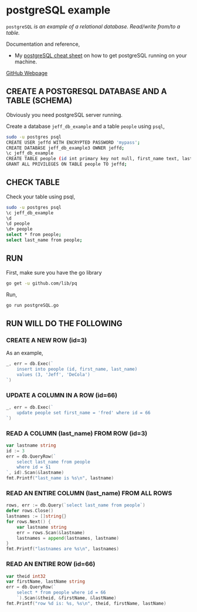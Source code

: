 # postgreSQL example

`postgreSQL` _is an example of
a relational database.
Read/write from/to a table._

Documentation and reference,

* My
  [postgreSQL cheat sheet](https://github.com/JeffDeCola/my-cheat-sheets/tree/master/software/development/software-architectures/database/postgresql-cheat-sheet)
  on how to get postgreSQL running on your machine.

[GitHub Webpage](https://jeffdecola.github.io/my-go-examples/)

## CREATE A POSTGRESQL DATABASE AND A TABLE (SCHEMA)

Obviously you need postgreSQL server running.

Create a database `jeff_db_example` and a table `people` using `psql`,

```bash
sudo -u postgres psql
CREATE USER jeffd WITH ENCRYPTED PASSWORD 'mypass';
CREATE DATABASE jeff_db_example3 OWNER jeffd;
\c jeff_db_example
CREATE TABLE people (id int primary key not null, first_name text, last_name text);
GRANT ALL PRIVILEGES ON TABLE people TO jeffd;
```

## CHECK TABLE

Check your table using psql,

```bash
sudo -u postgres psql
\c jeff_db_example
\d
\d people
\d+ people
select * from people;
select last_name from people;
```

## RUN

First, make sure you have the go library

```bash
go get -u github.com/lib/pq
```

Run,

```bash
go run postgreSQL.go
```

## RUN WILL DO THE FOLLOWING

### CREATE A NEW ROW (id=3)

As an example,

```go
_, err = db.Exec(`
    insert into people (id, first_name, last_name)
    values (3, 'Jeff', 'DeCola')
`)
```

### UPDATE A COLUMN IN A ROW (id=66)

```go
_, err = db.Exec(`
    update people set first_name = 'fred' where id = 66
`)
```

### READ A COLUMN (last_name) FROM ROW (id=3)

```go
var lastname string
id := 3
err = db.QueryRow(`
    select last_name from people
    where id = $1
`, id).Scan(&lastname)
fmt.Printf("last_name is %s\n", lastname)
```

### READ AN ENTIRE COLUMN (last_name) FROM ALL ROWS

```go
rows, err := db.Query(`select last_name from people`)
defer rows.Close()
lastnames := []string{}
for rows.Next() {
    var lastname string
    err = rows.Scan(&lastname)
    lastnames = append(lastnames, lastname)
}
fmt.Printf("lastnames are %s\n", lastnames)
```

### READ AN ENTIRE ROW (id=66)

```go
var theid int32
var firstName, lastName string
err = db.QueryRow(`
    select * from people where id = 66
    `).Scan(&theid, &firstName, &lastName)
fmt.Printf("row %d is: %s, %s\n", theid, firstName, lastName)
```
